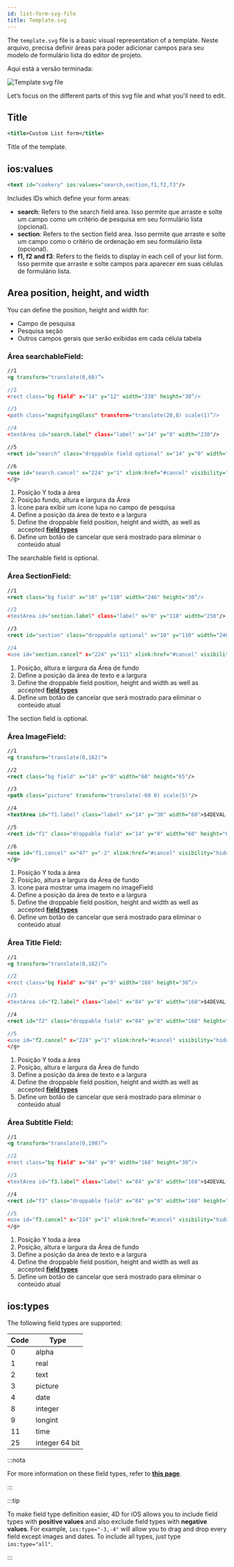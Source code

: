 ```yaml
---
id: list-form-svg-file
title: Template.svg
---
```


The `template.svg` file is a basic visual representation of a template. Neste arquivo, precisa definir áreas para poder adicionar campos para seu modelo de formulário lista do editor de projeto.

Aqui está a versão terminada:

![Template svg file](img/template-svg-file.png)

Let’s focus on the different parts of this svg file and what you'll need to edit.

## Title

```xml
<title>Custom List form</title>
```

Title of the template.

## ios:values

```xml
<text id="cookery" ios:values="search,section,f1,f2,f3"/>
```

Includes IDs which define your form areas:

* **search**: Refers to the search field area. Isso permite que arraste e solte um campo como um critério de pesquisa em seu formulário lista (opcional).
* **section**: Refers to the section field area. Isso permite que arraste e solte um campo como o critério de ordenação em seu formulário lista (opcional).
* **f1, f2 and f3**: Refers to the fields to display in each cell of your list form. Isso permite que arraste e solte campos para aparecer em suas células de formulário lista.

## Area position, height, and width

You can define the position, height and width for:

* Campo de pesquisa
* Pesquisa seção
* Outros campos gerais que serão exibidas em cada célula tabela

### Área searchableField:

```svg
//1
<g transform="translate(0,60)”>

//2
<rect class="bg field" x="14" y="12" width="238" height="30”/>

//3
<path class="magnifyingGlass" transform="translate(20,8) scale(1)”/>

//4
<textArea id="search.label" class="label" x="14" y="8" width="238"/>

//5
<rect id="search" class="droppable field optional" x="14" y="0" width="238" height="30" stroke-dasharray="5,2" ios:type="0,1,2,4,8,9,11,25,35"  ios:bind="searchableField"/>

//6
<use id="search.cancel" x="224" y="1" xlink:href="#cancel" visibility="hidden"/>
</g>
```

1. Posição Y toda a área
2. Posição fundo, altura e largura da Área
3. Ícone para exibir um ícone lupa no campo de pesquisa
4. Define a posição da área de texto e a largura
5. Define the droppable field position, height and width, as well as accepted [**field types**](#iostypes)
6. Define um botão de cancelar que será mostrado para eliminar o conteúdo atual

The searchable field is optional.


### Área SectionField:

```svg
//1
<rect class="bg field" x="10" y="110" width="246" height="30”/>

//2
<textArea id="section.label" class="label" x="0" y="118" width="250"/>

//3
<rect id="section" class="droppable optional" x="10" y="110" width="246" height="30" stroke-dasharray="5,2" ios:type="0,1,2,4,8,9,11,25,35" ios:bind="sectionField”/>

//4
<use id="section.cancel" x="224" y="111" xlink:href="#cancel" visibility="hidden"/>
```

1. Posição, altura e largura da Área de fundo
2. Define a posição da área de texto e a largura
3. Define the droppable field position, height and width as well as accepted [**field types**](#iostypes)
4. Define um botão de cancelar que será mostrado para eliminar o conteúdo atual

The section field is optional.

### Área ImageField:

```svg
//1
<g transform="translate(0,162)">

//2
<rect class="bg field" x="14" y="0" width="60" height="65"/>

//3
<path class="picture" transform="translate(-60 0) scale(5)"/>

//4
<textArea id="f1.label" class="label" x="14" y="30" width="60">$4DEVAL(:C991("picture"))</textArea>

//5
<rect id="f1" class="droppable field" x="14" y="0" width="60" height="65" stroke-dasharray="5,2" ios:type="3" ios:bind="fields[0]"/>

//6
<use id="f1.cancel" x="47" y="-2" xlink:href="#cancel" visibility="hidden"/>
</g>
```

1. Posição Y toda a área
2. Posição, altura e largura da Área de fundo
3. Icone para mostrar uma imagem no imageField
4. Define a posição da área de texto e a largura
5. Define the droppable field position, height and width as well as accepted [**field types**](#iostypes)
6. Define um botão de cancelar que será mostrado para eliminar o conteúdo atual

### Área Title Field:

```svg
//1
<g transform="translate(0,162)”>

//2
<rect class="bg field" x="84" y="0" width="168" height="30”/>

//3
<textArea id="f2.label" class="label" x="84" y="8" width="168">$4DEVAL(:C991("titleField"))</textArea>

//4
<rect id="f2" class="droppable field" x="84" y="0" width="168" height="30" stroke-dasharray="5,2" ios:type="0,1,2,4,8,9,11,25,35" ios:bind="fields[1]”/>

//5
<use id="f2.cancel" x="224" y="1" xlink:href="#cancel" visibility="hidden"/>
</g>
```

1. Posição Y toda a área
2. Posição, altura e largura da Área de fundo
3. Define a posição da área de texto e a largura
4. Define the droppable field position, height and width as well as accepted [**field types**](#iostypes)
5. Define um botão de cancelar que será mostrado para eliminar o conteúdo atual

### Área Subtitle Field:

```svg
//1
<g transform="translate(0,198)”>

//2
<rect class="bg field" x="84" y="0" width="168" height="30”/>

//3
<textArea id="f3.label" class="label" x="84" y="8" width="168">$4DEVAL(:C991("subtitleField"))</textArea>

//4
<rect id="f3" class="droppable field" x="84" y="0" width="168" height="30" stroke-dasharray="5,2" ios:type="0,1,2,4,8,9,11,25,35" ios:bind="fields[2]”/>

//5
<use id="f3.cancel" x="224" y="1" xlink:href="#cancel" visibility="hidden"/>
</g>
```

1. Posição Y toda a área
2. Posição, altura e largura da Área de fundo
3. Define a posição da área de texto e a largura
4. Define the droppable field position, height and width as well as accepted [**field types**](#iostypes)
5. Define um botão de cancelar que será mostrado para eliminar o conteúdo atual


## ios:types

The following field types are supported:

| Code | Type           |
| ---- | -------------- |
| 0    | alpha          |
| 1    | real           |
| 2    | text           |
| 3    | picture        |
| 4    | date           |
| 8    | integer        |
| 9    | longint        |
| 11   | time           |
| 25   | integer 64 bit |

:::nota

For more information on these field types, refer to [**this page**](https://developer.4d.com/docs/en/Concepts/data-types.html).

:::

:::tip

To make field type definition easier, 4D for iOS allows you to include field types with **positive values** and also exclude field types with **negative values**. For example, `ios:type="-3,-4"` will allow you to drag and drop every field except images and dates. To include all types, just type `ios:type="all"`.

:::